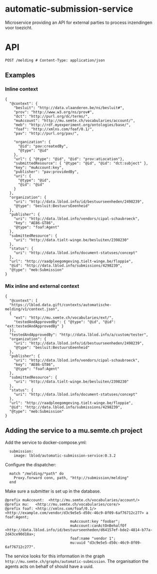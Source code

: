 # automatic-submission-service
Microservice providing an API for external parties to  process inzendingen voor toezicht.

# API
```
POST /melding # Content-Type: application/json
```
## Examples
### Inline context
```
{
  "@context": {
    "besluit": "http://data.vlaanderen.be/ns/besluit#",
    "prov": "http://www.w3.org/ns/prov#",
    "dct": "http://purl.org/dc/terms/",
    "muAccount": "http://mu.semte.ch/vocabularies/account/",
    "meb": "http://rdf.myexperiment.org/ontologies/base/",
    "foaf": "http://xmlns.com/foaf/0.1/",
    "pav": "http://purl.org/pav/",

    "organization": {
      "@id": "pav:createdBy",
      "@type": "@id"
    },
    "url": { "@type": "@id", "@id": "prov:atLocation"},
    "submittedResource": { "@type": "@id", "@id": "dct:subject" },
    "key": "muAccount:key",
    "publisher": "pav:providedBy",
    "uri": {
      "@type": "@id",
      "@id": "@id"
    }
  },
  "organization": {
    "uri": "http://data.lblod.info/id/bestuurseenheden/2498239",
    "@type": "besluit:BestuursEeenheid"
  },
  "publisher": {
    "uri": "http://data.lblod.info/vendors/cipal-schaubroeck",
    "key": "AE86-GT86",
    "@type": "foaf:Agent"
  },
  "submittedResource": {
    "uri": "http://data.tielt-winge.be/besluiten/2398230"
  },
  "status": {
    "uri": "http://data.lblod.info/document-statuses/concept"
  },
  "url": "http://raadpleegomgeving.tielt-winge.be/floppie",
  "@id": "http://data.lblod.info/submissions/4298239",
  "@type": "meb:Submission"
}
```

### Mix inline and external context
```
{
  "@context": [
  "https://lblod.data.gift/contexts/automatische-melding/v1/context.json",
  {
    "ext": "http://mu.semte.ch/vocabularies/ext/",
    "testedAndApprovedBy": { "@type": "@id", "@id": "ext:testedAndApprovedBy" }
  }],
  "testedAndApprovedBy": "http://data.lblod.info/a/custom/tester",
  "organization": {
    "uri": "http://data.lblod.info/id/bestuurseenheden/2498239",
    "@type": "besluit:BestuursEeenheid"
  },
  "publisher": {
    "uri": "http://data.lblod.info/vendors/cipal-schaubroeck",
    "key": "AE86-GT86",
    "@type": "foaf:Agent"
  },
  "submittedResource": {
    "uri": "http://data.tielt-winge.be/besluiten/2398230"
  },
  "status": {
    "uri": "http://data.lblod.info/document-statuses/concept"
  },
  "url": "http://raadpleegomgeving.tielt-winge.be/floppie",
  "@id": "http://data.lblod.info/submissions/4298239",
  "@type": "meb:Submission"
}
```

## Adding the service to a mu.semte.ch project
Add the service to docker-compose.yml:

```
  submission:
    image: lblod/automatic-submission-service:0.3.2
```

Configure the dispatcher:
```
  match "/melding/*path" do
    Proxy.forward conn, path, "http://submission/melding"
  end
```

Make sure a submitter is set up in the database. 

```
@prefix muAccount: 	<http://mu.semte.ch/vocabularies/account/>
@prefix mu:   <http://mu.semte.ch/vocabularies/core/>
@prefix foaf: <http://xmlns.com/foaf/0.1/>
<http://example.com/vendor/d3c9e5e5-d50c-46c9-8f09-6af76712c277> a foaf:Agent;
                              muAccount:key "foobar";
                              muAccount:canActOnBehalfOf <http://data.lblod.info/id/bestuurseenheden/d64157ef-bde2-4814-b77a-2d43ce90d18a>;
                              foaf:name "vendor 1";
                              mu:uuid "d3c9e5e5-d50c-46c9-8f09-6af76712c277".
```

The service looks for this information in the graph ```http://mu.semte.ch/graphs/automatic-submission```. The organisation the agents acts on behalf of should have a uuid. 
